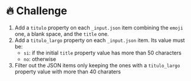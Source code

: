 # 🔥 Challenge

1. Add a `titulo` property on each `_input.json` item combining the `emoji` one, a blank space, and the `title` one.
2. Add a `titulo_largo` property on each `_input.json` item. Its value must be:
   * `si`: if the initial `title` property value has more than 50 characters
   * `no`: otherwise
3. Filter out the JSON items only keeping the ones with a `titulo_largo` property value with more than 40 charaters
